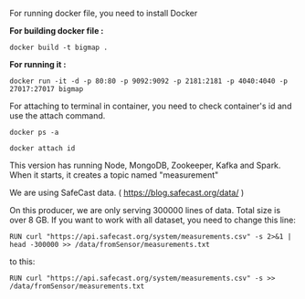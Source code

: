 For running docker file, you need to install Docker

**For building docker file :**

`docker build -t bigmap .`

**For running it :**

`docker run -it -d -p 80:80 -p 9092:9092 -p 2181:2181 -p 4040:4040 -p 27017:27017 bigmap`

For attaching to terminal in container, you need to check container's id and use the attach command.

`docker ps -a`

`docker attach id`

This version has running Node, MongoDB, Zookeeper, Kafka and Spark. 
When it starts, it creates a topic named "measurement"


We are using SafeCast data. ( https://blog.safecast.org/data/ )

On this producer, we are only serving 300000 lines of data. Total size is over 8 GB.
If you want to work with all dataset, you need to change this line:

`RUN curl "https://api.safecast.org/system/measurements.csv" -s 2>&1 | head -300000 >> /data/fromSensor/measurements.txt`

to this:

`RUN curl "https://api.safecast.org/system/measurements.csv" -s >> /data/fromSensor/measurements.txt`